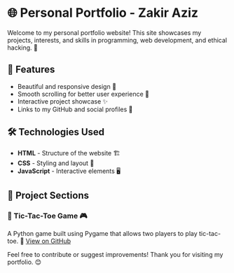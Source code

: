 # 🌐 Personal Portfolio - Zakir Aziz

Welcome to my personal portfolio website! This site showcases my projects, interests, and skills in programming, web development, and ethical hacking. 🚀

## 📌 Features
- Beautiful and responsive design 🌟
- Smooth scrolling for better user experience 🎯
- Interactive project showcase ✨
- Links to my GitHub and social profiles 🔗

## 🛠️ Technologies Used
- **HTML** - Structure of the website 🏗️
- **CSS** - Styling and layout 🎨
- **JavaScript** - Interactive elements 🖥️

## 📂 Project Sections
### 🔹 Tic-Tac-Toe Game 🎮
A Python game built using Pygame that allows two players to play tic-tac-toe.
🔗 [View on GitHub](https://github.com/zakiraziz/tic-tac-toe)

 Feel free to contribute or suggest improvements! Thank you for visiting my portfolio. 😊

